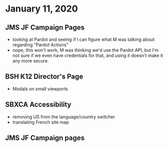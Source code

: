 # January 11, 2020

## JMS JF Campaign Pages
- looking at Pardot and seeing if I can figure what M was talking about regarding "Pardot Actions"
- nope, this won't work, M was thinking we'd use the Pardot API, but I'm not sure if we even have credentials for that, and using it doesn't make it any more secure. 

## BSH K12 Director's Page
- Modals on small viewports

## SBXCA Accessibility
- removing US from the language/country switcher
- translating French site map

## JMS JF Campaign pages
